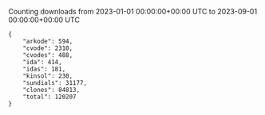 
Counting downloads from 2023-01-01 00:00:00+00:00 UTC to 2023-09-01 00:00:00+00:00 UTC

```
{
    "arkode": 594,
    "cvode": 2310,
    "cvodes": 488,
    "ida": 414,
    "idas": 181,
    "kinsol": 230,
    "sundials": 31177,
    "clones": 84813,
    "total": 120207
}
```
